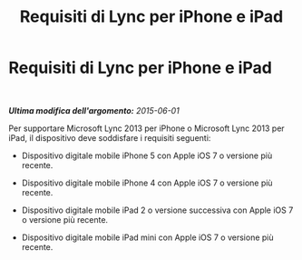 ﻿---
title: Requisiti di Lync per iPhone e iPad
TOCTitle: Requisiti di Lync per iPhone e iPad
ms:assetid: 35e3455a-1570-4ca6-9ec7-5f5e81fdf268
ms:mtpsurl: https://technet.microsoft.com/it-it/library/Hh690978(v=OCS.15)
ms:contentKeyID: 52062128
ms.date: 08/24/2015
mtps_version: v=OCS.15
ms.translationtype: HT
---

# Requisiti di Lync per iPhone e iPad

 

_**Ultima modifica dell'argomento:** 2015-06-01_

Per supportare Microsoft Lync 2013 per iPhone o Microsoft Lync 2013 per iPad, il dispositivo deve soddisfare i requisiti seguenti:

  - Dispositivo digitale mobile iPhone 5 con Apple iOS 7 o versione più recente.

  - Dispositivo digitale mobile iPhone 4 con Apple iOS 7 o versione più recente.

  - Dispositivo digitale mobile iPad 2 o versione successiva con Apple iOS 7 o versione più recente.

  - Dispositivo digitale mobile iPad mini con Apple iOS 7 o versione più recente.

